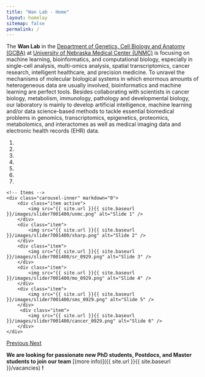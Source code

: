 ```yaml
---
title: "Wan Lab - Home"
layout: homelay
sitemap: false
permalink: /
---
```


The **Wan Lab** in the <a href = "https://www.unmc.edu/genetics/" target="_blank">Department of Genetics, Cell Biology and Anatomy (GCBA)</a> at <a href = "https://www.unmc.edu/" target="_blank">University of Nebraska Medical Center (UNMC)</a> is focusing on machine learning, bioinformatics, and computational biology, especially in single-cell analysis, multi-omics analysis, spatial transcriptomics, cancer research, intelligent healthcare, and precision medicine. To unravel the mechanisms of molecular biological systems in which enormous amounts of heterogeneous data are usually involved, bioinformatics and machine learning are perfect tools. Besides collaborating with scientists in cancer biology, metabolism, immunology, pathology and developmental biology, our laboratory is mainly to develop artificial intelligence, machine learning and/or data science-based methods to tackle essential biomedical problems in genomics, transcriptomics, epigenetics, proteomics, metabolomics, and interactomes as well as medical imaging data and electronic health records (EHR) data.


<div markdown="0" id="carousel" class="carousel slide" data-ride="carousel" data-interval="4000" data-pause="hover" >
    <!-- Menu -->
    <ol class="carousel-indicators">
        <li data-target="#carousel" data-slide-to="0" class="active"></li>
        <li data-target="#carousel" data-slide-to="1"></li>
        <li data-target="#carousel" data-slide-to="2"></li>
        <li data-target="#carousel" data-slide-to="3"></li>
        <li data-target="#carousel" data-slide-to="4"></li>
        <li data-target="#carousel" data-slide-to="5"></li>
        <li data-target="#carousel" data-slide-to="6"></li>
    </ol>

    <!-- Items -->
    <div class="carousel-inner" markdown="0">
        <div class="item active">
            <img src="{{ site.url }}{{ site.baseurl }}/images/slider7001400/unmc.png" alt="Slide 1" />
        </div>
        <div class="item">
            <img src="{{ site.url }}{{ site.baseurl }}/images/slider7001400/sharp.png" alt="Slide 2" />
        </div>
        <div class="item">
            <img src="{{ site.url }}{{ site.baseurl }}/images/slider7001400/sr_0929.png" alt="Slide 3" />
        </div>
        <div class="item">
            <img src="{{ site.url }}{{ site.baseurl }}/images/slider7001400/mo_0929.png" alt="Slide 4" />
        </div>
        <div class="item">
            <img src="{{ site.url }}{{ site.baseurl }}/images/slider7001400/sms_0929.png" alt="Slide 5" />
        </div>       
         <div class="item">
            <img src="{{ site.url }}{{ site.baseurl }}/images/slider7001400/cancer_0929.png" alt="Slide 6" />
        </div>
    </div>
  <a class="left carousel-control" href="#carousel" role="button" data-slide="prev">
    <span class="glyphicon glyphicon-chevron-left" aria-hidden="true"></span>
    <span class="sr-only">Previous</span>
  </a>
  <a class="right carousel-control" href="#carousel" role="button" data-slide="next">
    <span class="glyphicon glyphicon-chevron-right" aria-hidden="true"></span>
    <span class="sr-only">Next</span>
  </a>
</div>





 **We are  looking for passionate new PhD students, Postdocs, and Master students to join our team** [(more info)]({{ site.url }}{{ site.baseurl }}/vacancies) **!**
